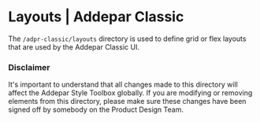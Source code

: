 # Layouts | Addepar Classic

The `/adpr-classic/layouts` directory is used to define grid or flex layouts that are used by the Addepar Classic UI.

### Disclaimer
It's important to understand that all changes made to this directory will affect the Addepar Style Toolbox globally. If you are modifying or removing elements from this directory, please make sure these changes have been signed off by somebody on the Product Design Team.
